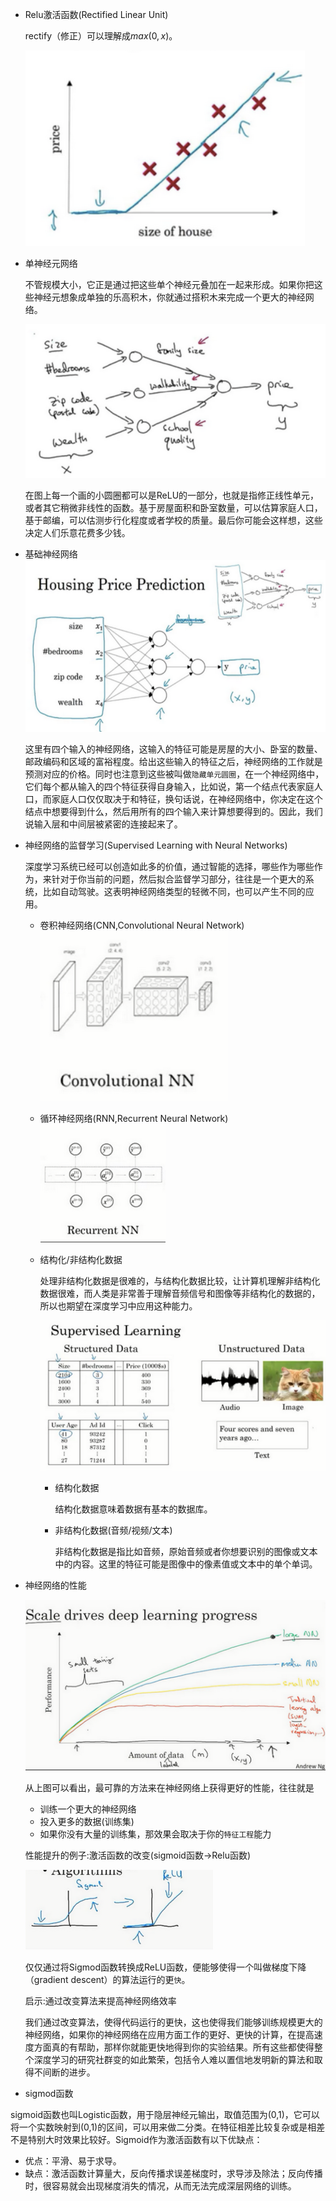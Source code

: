 + Relu激活函数(Rectified Linear Unit)
  
    rectify（修正）可以理解成$max(0,x)$。

    ![](images/2019-12-14-17-26-43.png)

+ 单神经元网络
  
    不管规模大小，它正是通过把这些单个神经元叠加在一起来形成。如果你把这些神经元想象成单独的乐高积木，你就通过搭积木来完成一个更大的神经网络。
  
    ![](images/2019-12-14-17-28-16.png)

    在图上每一个画的小圆圈都可以是ReLU的一部分，也就是指修正线性单元，或者其它稍微非线性的函数。基于房屋面积和卧室数量，可以估算家庭人口，基于邮编，可以估测步行化程度或者学校的质量。最后你可能会这样想，这些决定人们乐意花费多少钱。

+ 基础神经网络
    ![](images/2019-12-14-17-36-39.png)

    这里有四个输入的神经网络，这输入的特征可能是房屋的大小、卧室的数量、邮政编码和区域的富裕程度。给出这些输入的特征之后，神经网络的工作就是预测对应的价格。同时也注意到这些被叫做`隐藏单元圆圈`，在一个神经网络中，它们每个都从输入的四个特征获得自身输入，比如说，第一个结点代表家庭人口，而家庭人口仅仅取决于和特征，换句话说，在神经网络中，你决定在这个结点中想要得到什么，然后用所有的四个输入来计算想要得到的。因此，我们说输入层和中间层被紧密的连接起来了。

+ 神经网络的监督学习(Supervised Learning with Neural Networks)

    深度学习系统已经可以创造如此多的价值，通过智能的选择，哪些作为哪些作为，来针对于你当前的问题，然后拟合监督学习部分，往往是一个更大的系统，比如自动驾驶。这表明神经网络类型的轻微不同，也可以产生不同的应用。
    + 卷积神经网络(CNN,Convolutional Neural Network)
        ![](images/2019-12-15-15-54-10.png)
    + 循环神经网络(RNN,Recurrent Neural Network)
        ![](images/2019-12-15-15-54-21.png)
    + 结构化/非结构化数据

        处理非结构化数据是很难的，与结构化数据比较，让计算机理解非结构化数据很难，而人类是非常善于理解音频信号和图像等非结构化的数据的，所以也期望在深度学习中应用这种能力。

        ![](images/2019-12-15-15-55-42.png)
        + 结构化数据

            结构化数据意味着数据有基本的数据库。
        + 非结构化数据(音频/视频/文本)

            非结构化数据是指比如音频，原始音频或者你想要识别的图像或文本中的内容。这里的特征可能是图像中的像素值或文本中的单个单词。

+ 神经网络的性能

    ![](images/2019-12-15-21-31-01.png)

    从上图可以看出，最可靠的方法来在神经网络上获得更好的性能，往往就是
    + 训练一个更大的神经网络
    + 投入更多的数据(训练集)
    + 如果你没有大量的训练集，那效果会取决于你的`特征工程`能力

    性能提升的例子:激活函数的改变(sigmoid函数->Relu函数)

    ![](images/2019-12-15-21-43-15.png)

    仅仅通过将Sigmod函数转换成ReLU函数，便能够使得一个叫做梯度下降（gradient descent）的算法运行的更`快`。

    启示:通过改变算法来提高神经网络效率
    
    我们通过改变算法，使得代码运行的更快，这也使得我们能够训练规模更大的神经网络，如果你的神经网络在应用方面工作的更好、更快的计算，在提高速度方面真的有帮助，那样你就能更快地得到你的实验结果。所有这些都使得整个深度学习的研究社群变的如此繁荣，包括令人难以置信地发明新的算法和取得不间断的进步。

+ sigmod函数

sigmoid函数也叫Logistic函数，用于隐层神经元输出，取值范围为(0,1)，它可以将一个实数映射到(0,1)的区间，可以用来做二分类。在特征相差比较复杂或是相差不是特别大时效果比较好。Sigmoid作为激活函数有以下优缺点：
  + 优点：平滑、易于求导。
  + 缺点：激活函数计算量大，反向传播求误差梯度时，求导涉及除法；反向传播时，很容易就会出现梯度消失的情况，从而无法完成深层网络的训练。

